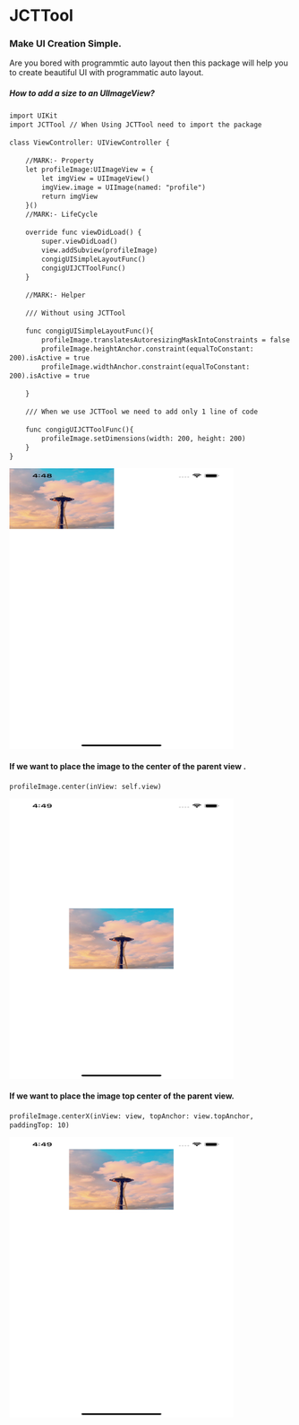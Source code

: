 # JCTTool

### Make UI Creation Simple.

Are you bored with programmtic auto layout then this package will help you to create beautiful UI with programmatic auto layout.

##### How to add a size to an UIImageView?

```
import UIKit
import JCTTool // When Using JCTTool need to import the package

class ViewController: UIViewController {
    
    //MARK:- Property
    let profileImage:UIImageView = {
        let imgView = UIImageView()
        imgView.image = UIImage(named: "profile")
        return imgView
    }()
    //MARK:- LifeCycle
    
    override func viewDidLoad() {
        super.viewDidLoad()
        view.addSubview(profileImage)
        congigUISimpleLayoutFunc()
        congigUIJCTToolFunc()
    }

    //MARK:- Helper

    /// Without using JCTTool

    func congigUISimpleLayoutFunc(){
        profileImage.translatesAutoresizingMaskIntoConstraints = false
        profileImage.heightAnchor.constraint(equalToConstant: 200).isActive = true
        profileImage.widthAnchor.constraint(equalToConstant: 200).isActive = true
        
    }

    /// When we use JCTTool we need to add only 1 line of code 
    
    func congigUIJCTToolFunc(){
        profileImage.setDimensions(width: 200, height: 200)
    }
}
```

<img src='screenshot/Size.png' width='400' height='500' />

#### If we want to place the image to the center of the  parent view .

```
profileImage.center(inView: self.view)
```
<img src='screenshot/center.png' width='400' height='500' />

#### If we want to place the image top center of the parent view.
 ```
 profileImage.centerX(inView: view, topAnchor: view.topAnchor, paddingTop: 10)
 ```

 <img src='screenshot/TopCenter.png' width='400' height='500' />